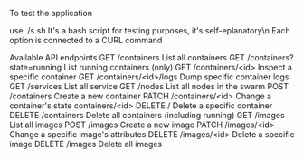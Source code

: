 To test the application

use ./s.sh
It's a bash script for testing purposes, it's self-eplanatory\n
Each option is connected to a CURL command

Available API endpoints
GET /containers List all containers
GET /containers?state=running List running containers (only)
GET /containers/&lt;id&gt; Inspect a specific container
GET /containers/&lt;id&gt;/logs Dump specific container logs
GET /services List all service
GET /nodes List all nodes in the swarm
POST /containers Create a new container
PATCH /containers/&lt;id&gt; Change a container&#39;s state
containers/&lt;id&gt; DELETE / Delete a specific container
DELETE /containers Delete all containers (including running)
GET /images List all images
POST /images Create a new image
PATCH /images/&lt;id&gt; Change a specific image&#39;s attributes
DELETE /images/&lt;id&gt; Delete a specific image
DELETE /images Delete all images

